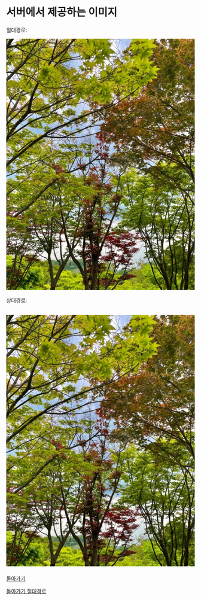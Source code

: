 # 서버에서 제공하는 이미지

절대경로:

![](https://github.com/rainbow1324/testtest/blob/main/%EB%8B%A4%EC%9A%B4%EB%A1%9C%EB%93%9C.jpg)

상대경로:

![](%EB%8B%A4%EC%9A%B4%EB%A1%9C%EB%93%9C.jpg)
 ---
 
 [돌아가기](README.md)
 
 [돌아가기 절대경로](./README.md)
